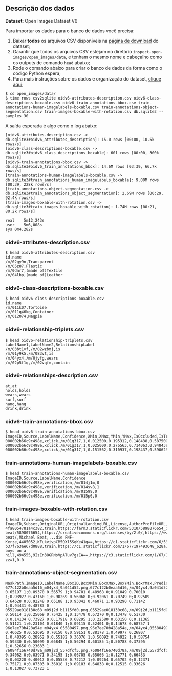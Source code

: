 ## Descrição dos dados

**Dataset**: Open Images Dataset V6

Para importar os dados para o banco de dados você precisa:

1. Baixar **todos** os arquivos CSV disponíveis na [página de download](https://storage.googleapis.com/openimages/web/download.html)
   do dataset;
2. Garantir que todos os arquivos CSV estejam no diretório `inspect-open-images/open_images/data`,
   e tenham o mesmo nome e cabeçalho como os outputs de comando `head` abaixo;
3. Rode o comando abaixo para criar o banco de dados da forma como o código Python espera;
4. Para mais instruções sobre os dados e organização do dataset,
   [clique aqui](https://storage.googleapis.com/openimages/web/factsfigures.html);

```
$ cd open_images/data/
$ time rows csv2sqlite oidv6-attributes-description.csv oidv6-class-descriptions-boxable.csv oidv6-train-annotations-bbox.csv train-annotations-human-imagelabels-boxable.csv train-annotations-object-segmentation.csv train-images-boxable-with-rotation.csv db.sqlite3 --samples 30
```

A saída esperada é algo como o log abaixo:

```
[oidv6-attributes-description.csv -> db.sqlite3#oidv6_attributes_description]: 15.0 rows [00:00, 10.5k rows/s]
[oidv6-class-descriptions-boxable.csv -> db.sqlite3#oidv6_class_descriptions_boxable]: 601 rows [00:00, 300k rows/s]
[oidv6-train-annotations-bbox.csv -> db.sqlite3#oidv6_train_annotations_bbox]: 14.6M rows [03:39, 66.7k rows/s]
[train-annotations-human-imagelabels-boxable.csv -> db.sqlite3#train_annotations_human_imagelabels_boxable]: 9.00M rows [00:39, 228k rows/s]
[train-annotations-object-segmentation.csv -> db.sqlite3#train_annotations_object_segmentation]: 2.69M rows [00:29, 92.4k rows/s]
[train-images-boxable-with-rotation.csv -> db.sqlite3#train_images_boxable_with_rotation]: 1.74M rows [00:21, 80.2k rows/s]

real	5m12,243s
user	5m6,008s
sys	0m4,282s
```

### oidv6-attributes-description.csv

```
$ head oidv6-attributes-description.csv
id,name
/m/02gy9n,Transparent
/m/05z87,Plastic
/m/0dnr7,(made of)Textile
/m/04lbp,(made of)Leather

```

### oidv6-class-descriptions-boxable.csv

```
$ head oidv6-class-descriptions-boxable.csv
id,name
/m/011k07,Tortoise
/m/011q46kg,Container
/m/012074,Magpie
```


### oidv6-relationship-triplets.csv

```
$ head oidv6-relationship-triplets.csv
LabelName1,LabelName2,RelationshipLabel
/m/03bt1vf,/m/02wzbmj,is
/m/01y9k5,/m/083vt,is
/m/04yx4,/m/0jyfg,wears
/m/02p5f1q,/m/02vqfm,contain

```

### oidv6-relationships-description.csv

```
at,at
holds,holds
wears,wears
surf,surf
hang,hang
drink,drink
```

### oidv6-train-annotations-bbox.csv

```
$ head oidv6-train-annotations-bbox.csv
ImageID,Source,LabelName,Confidence,XMin,XMax,YMin,YMax,IsOccluded,IsTruncated,IsGroupOf,IsDepiction,IsInside,XClick1X,XClick2X,XClick3X,XClick4X,XClick1Y,XClick2Y,XClick3Y,XClick4Y
000002b66c9c498e,xclick,/m/01g317,1,0.012500,0.195312,0.148438,0.587500,0,1,0,0,0,0.148438,0.012500,0.059375,0.195312,0.148438,0.357812,0.587500,0.325000
000002b66c9c498e,xclick,/m/01g317,1,0.025000,0.276563,0.714063,0.948438,0,1,0,0,0,0.025000,0.248438,0.276563,0.214062,0.914062,0.714063,0.782813,0.948438
000002b66c9c498e,xclick,/m/01g317,1,0.151562,0.310937,0.198437,0.590625,1,0,0,0,0,0.243750,0.151562,0.310937,0.262500,0.198437,0.434375,0.507812,0.590625
```

### train-annotations-human-imagelabels-boxable.csv

```
$ head train-annotations-human-imagelabels-boxable.csv
ImageID,Source,LabelName,Confidence
000002b66c9c498e,verification,/m/014j1m,0
000002b66c9c498e,verification,/m/014sv8,1
000002b66c9c498e,verification,/m/01599,0
000002b66c9c498e,verification,/m/015p6,0
```


### train-images-boxable-with-rotation.csv

```
$ head train-images-boxable-with-rotation.csv
ImageID,Subset,OriginalURL,OriginalLandingURL,License,AuthorProfileURL,Author,Title,OriginalSize,OriginalMD5,Thumbnail300KURL,Rotation
4fa8054781a4c382,train,https://farm3.staticflickr.com/5310/5898076654_51085e157c_o.jpg,https://www.flickr.com/photos/michael-beat/5898076654,https://creativecommons.org/licenses/by/2.0/,https://www.flickr.com/people/michael-beat/,Michael Beat,...die FNF-Kerze,4405052,KFukvivpCM5QXl5SqKe41g==,https://c1.staticflickr.com/6/5310/5898076654_00643a940c_z.jpg,0.0
b37f763ae67d0888,train,https://c1.staticflickr.com/1/67/197493648_628a7cb2ee_o.jpg,https://www.flickr.com/photos/drstarbuck/197493648,https://creativecommons.org/licenses/by/2.0/,https://www.flickr.com/people/drstarbuck/,Karen,Three boys on a hill,494555,9IzEn38GRNsVpATuv7gzEA==,https://c3.staticflickr.com/1/67/197493648_628a7cb2ee_z.jpg?zz=1,0.0
```


### train-annotations-object-segmentation.csv

```
MaskPath,ImageID,LabelName,BoxID,BoxXMin,BoxXMax,BoxYMin,BoxYMax,PredictedIoU,Clicks
677c122b0eaa5d16_m04yx4_9a041d52.png,677c122b0eaa5d16,/m/04yx4,9a041d52,0.8875,0.960938,0.454167,0.720833,0.86864,0.95498 0.65197 1;0.89370 0.56579 1;0.94701 0.48968 0;0.91049 0.70010 1;0.93927 0.47160 1;0.90269 0.56068 0;0.92061 0.70749 0;0.92509 0.64628 0;0.92248 0.65188 1;0.93042 0.46071 1;0.93290 0.71142 1;0.94431 0.48783 0
05529ae018130c68_m09j2d_b1115fd0.png,05529ae018130c68,/m/09j2d,b1115fd0,0.086875,0.254375,0.504708,0.79096,0.8025,0.16388 0.50114 1;0.25069 0.75425 1;0.13478 0.67270 0;0.13478 0.51730 0;0.14134 0.73927 0;0.17918 0.68295 1;0.22580 0.63150 0;0.11365 0.51121 1;0.23104 0.61840 1;0.09115 0.52401 0;0.14678 0.68757 1
96e7ee70b428a54e_m04yx4_05580497.png,96e7ee70b428a54e,/m/04yx4,05580497,0.45625,0.603125,0.222013,0.903104,0.5585,0.52271 0.46625 0;0.52695 0.70150 0;0.59151 0.88178 1;0.49977 0.26807 1;0.48395 0.28952 0;0.55182 0.36076 1;0.50092 0.74922 1;0.58754 0.59330 0;0.50099 0.66845 1;0.56294 0.60185 1;0.50788 0.37395 1;0.52656 0.23633 1
76084f166740d78a_m09j2d_557dfcf5.png,76084f166740d78a,/m/09j2d,557dfcf5,0.01875,0.145625,0.313333,0.754167,0.62394,0.08756 0.34082 0;0.03971 0.34195 1;0.06705 0.65066 1;0.12771 0.66433 0;0.03228 0.40017 0;0.05536 0.72212 1;0.09264 0.65702 0;0.12371 0.75171 0;0.07303 0.36018 1;0.09183 0.64838 0;0.12515 0.33626 1;0.13027 0.73723 1
```
